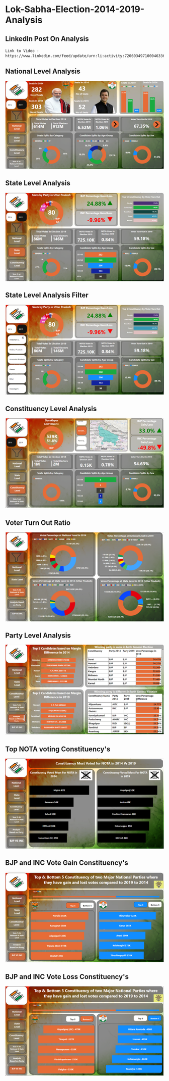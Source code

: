 # Lok-Sabha-Election-2014-2019-Analysis

## LinkedIn Post On Analysis
```
Link to Video : https://www.linkedin.com/feed/update/urn:li:activity:7206034971000463363/

```

## National Level Analysis
![](https://github.com/Singhyash9009/Lok-Sabha-Election-2014-2019-Analysis/blob/main/Image/NL_Image.png)

## State Level Analysis
![](https://github.com/Singhyash9009/Lok-Sabha-Election-2014-2019-Analysis/blob/main/Image/SL.png)

## State Level Analysis Filter
![](https://github.com/Singhyash9009/Lok-Sabha-Election-2014-2019-Analysis/blob/main/Image/SL_Filter.png)

## Constituency Level Analysis 
![](https://github.com/Singhyash9009/Lok-Sabha-Election-2014-2019-Analysis/blob/main/Image/CL_Image.png)


## Voter Turn Out Ratio
![](https://github.com/Singhyash9009/Lok-Sabha-Election-2014-2019-Analysis/blob/main/Image/VTR.png)

## Party Level Analysis
![](https://github.com/Singhyash9009/Lok-Sabha-Election-2014-2019-Analysis/blob/main/Image/Party_Level.png)

## Top NOTA voting Constituency's
![](https://github.com/Singhyash9009/Lok-Sabha-Election-2014-2019-Analysis/blob/main/Image/NOTA_Votes.png)

## BJP and INC Vote Gain  Constituency's
![](https://github.com/Singhyash9009/Lok-Sabha-Election-2014-2019-Analysis/blob/main/Image/BJP_Vs_INC.png)

## BJP and INC Vote Loss Constituency's
![](https://github.com/Singhyash9009/Lok-Sabha-Election-2014-2019-Analysis/blob/main/Image/BJP_Vs_INC_Bt.png)


